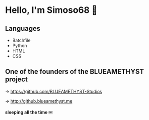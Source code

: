 # Hello, I'm Simoso68 👋

## Languages

- Batchfile
- Python
- HTML
- CSS

## One of the founders of the BLUEAMETHYST project

→ https://github.com/BLUEAMETHYST-Studios

→ http://github.blueamethyst.me

#### sleeping all the time 💤
